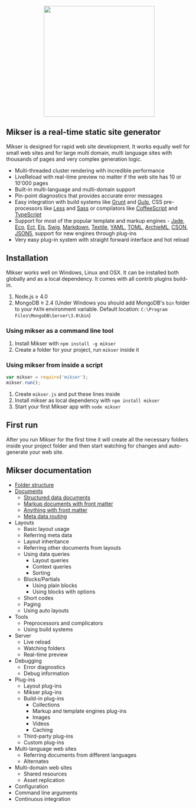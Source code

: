 <p align="center"><a href="https://www.npmjs.com/package/mikser" target="_blank"><img width="300" src="http://almero.pro/mikser.svg"></a></p>

## Mikser is a real-time static site generator
Mikser is designed for rapid web site development. It works equally well for small web sites and for large multi domain, multi language sites with thousands of pages and very complex generation logic. 

- Multi-threaded cluster rendering with incredible performance
- LiveReload with real-time preview no matter if the web site has 10 or 10'000 pages
- Built-in multi-language and multi-domain support
- Pin-point diagnostics that provides accurate error messages
- Easy integration with build systems like [Grunt](http://gruntjs.com/) and [Gulp](http://gulpjs.com/), CSS pre-processors like [Less](http://lesscss.org/) and [Sass](http://sass-lang.com/) or compilators like [CoffeeScript](http://coffeescript.org/) and [TypeScript](http://www.typescriptlang.org/)
- Support for most of the popular template and markup engines - [Jade](http://jade-lang.com/), [Eco](https://github.com/sstephenson/eco), [Ect](http://ectjs.com/), [Ejs](http://ejs.co/), [Swig](http://paularmstrong.github.io/swig/), [Markdown](http://daringfireball.net/projects/markdown/), [Textile](http://redcloth.org/textile/), [YAML](http://www.yaml.org/), [TOML](https://github.com/toml-lang/toml), [ArchieML](http://archieml.org/), [CSON](https://github.com/bevry/cson), [JSON5](http://json5.org/), support for new engines through plug-ins
- Very easy plug-in system with straight forward interface and hot reload

## Installation
Mikser works well on Windows, Linux and OSX. It can be installed both globally and as a local dependency. It comes with all contrib plugins build-in.

1. Node.js &ge; 4.0
2. MongoDB &ge; 2.4 (Under Windows you should add MongoDB's `bin` folder to your `PATH` environment variable. Default location: `C:\Program Files\MongoDB\Server\3.0\bin`)

### Using mikser as a command line tool
1. Install Mikser with `npm install -g mikser`
2. Create a folder for your project, run `mikser` inside it

### Using mikser from inside a script
```js
var mikser = require('mikser');
mikser.run();
```
1. Create `mikser.js` and put these lines inside 
2. Install mikser as local dependency with `npm install mikser`
3. Start your first Mikser app with `node mikser`

## First run
After you run Mikser for the first time it will create all the necessary folders inside your project folder and then start watching for changes and auto-generate your web site.

## Mikser documentation

* [Folder structure](https://github.com/almero-digital-marketing/mikser-docs/blob/master/folder-structure.md)
* [Documents](https://github.com/almero-digital-marketing/mikser-docs/blob/master/documents.md)
	* [Structured data documents](https://github.com/almero-digital-marketing/mikser-docs/blob/master/documents.md#structured-data-documents)
	* [Markup documents with front matter](https://github.com/almero-digital-marketing/mikser-docs/blob/master/documents.md#markup-documents-with-front-matter)
	* [Anything with front matter](https://github.com/almero-digital-marketing/mikser-docs/blob/master/documents.md#anything-with-front-matter)
	* [Meta data routing](https://github.com/almero-digital-marketing/mikser-docs/blob/master/documents.md#meta-data-routing)
* Layouts
	* Basic layout usage
	* Referring meta data
	* Layout inheritance
	* Referring other documents from layouts
	* Using data queries
		* Layout queries
		* Context queries
		* Sorting
	* Blocks/Partials
		* Using plain blocks
		* Using blocks with options
	* Short codes
	* Paging
	* Using auto layouts
* Tools
	* Preprocessors and complicators
	* Using build systems
* Server
	* Live reload
	* Watching folders
	* Real-time preview
* Debugging
	* Error diagnostics
	* Debug information
* Plug-ins
	* Layout plug-ins
	* Mikser plug-ins
	* Build-in plug-ins
		* Collections
		* Markup and template engines plug-ins
		* Images
		* Videos
		* Caching
	* Third-party plug-ins
	* Custom plug-ins
* Multi-language web sites
	* Referring documents from different languages
	* Alternates
* Multi-domain web sites
	* Shared resources
	* Asset replication
* Configuration
* Command line arguments
* Continuous integration